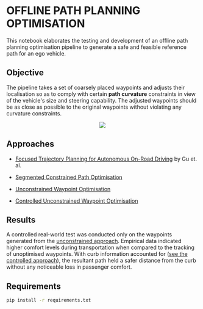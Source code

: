 # OFFLINE PATH PLANNING OPTIMISATION

This notebook elaborates the testing and development of an offline path planning optimisation pipeline to generate a safe and feasible reference path for an ego vehicle.

## Objective

The pipeline takes a set of coarsely placed waypoints and adjusts their localisation so as to comply with certain **path curvature** constraints in view of the vehicle's size and steering capability. The adjusted waypoints should be as close as possible to the original waypoints without violating any curvature constraints.

<div align="center">
	<img src="resources/vis.gif" />
</div>

## Approaches

- [Focused Trajectory Planning for Autonomous On-Road Driving](https://www.ri.cmu.edu/pub_files/2013/6/IV2013-Tianyu.pdf) by Gu et. al.

- [Segmented Constrained Path Optimisation](examples/constrained.ipynb)

- [Unconstrained Waypoint Optimisation](examples/unconstrained.ipynb)

- [Controlled Unconstrained Waypoint Optimisation](examples/controlled.ipynb)

## Results

A controlled real-world test was conducted only on the waypoints generated from the [unconstrained approach](examples/unconstrained.ipynb). Empirical data indicated higher comfort levels during transportation when compared to the tracking of unoptimised waypoints. With curb information accounted for ([see the controlled approach](examples/controlled.ipynb)), the resultant path held a safer distance from the curb without any noticeable loss in passenger comfort.

## Requirements

```bash
pip install -r requirements.txt
```
